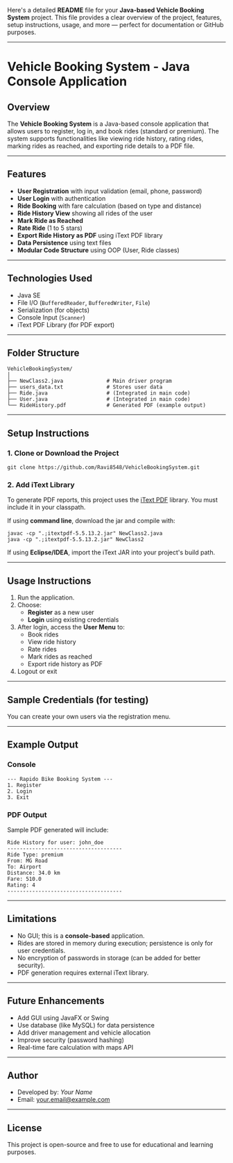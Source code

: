 Here's a detailed **README** file for your **Java-based Vehicle Booking System** project. This file provides a clear overview of the project, features, setup instructions, usage, and more — perfect for documentation or GitHub purposes.

---

# Vehicle Booking System - Java Console Application

## Overview

The **Vehicle Booking System** is a Java-based console application that allows users to register, log in, and book rides (standard or premium). The system supports functionalities like viewing ride history, rating rides, marking rides as reached, and exporting ride details to a PDF file.

---

## Features

- **User Registration** with input validation (email, phone, password)
- **User Login** with authentication
- **Ride Booking** with fare calculation (based on type and distance)
- **Ride History View** showing all rides of the user
- **Mark Ride as Reached**
- **Rate Ride** (1 to 5 stars)
- **Export Ride History as PDF** using iText PDF library
- **Data Persistence** using text files
- **Modular Code Structure** using OOP (User, Ride classes)

---

## Technologies Used

- Java SE
- File I/O (`BufferedReader`, `BufferedWriter`, `File`)
- Serialization (for objects)
- Console Input (`Scanner`)
- iText PDF Library (for PDF export)

---

## Folder Structure

```
VehicleBookingSystem/
│
├── NewClass2.java              # Main driver program
├── users_data.txt              # Stores user data
├── Ride.java                   # (Integrated in main code)
├── User.java                   # (Integrated in main code)
└── RideHistory.pdf             # Generated PDF (example output)
```

---

## Setup Instructions

### 1. Clone or Download the Project

```
git clone https://github.com/Ravi8548/VehicleBookingSystem.git
```

### 2. Add iText Library

To generate PDF reports, this project uses the [iText PDF](https://mvnrepository.com/artifact/com.itextpdf/itextpdf) library. You must include it in your classpath.

If using **command line**, download the jar and compile with:

```
javac -cp ".;itextpdf-5.5.13.2.jar" NewClass2.java
java -cp ".;itextpdf-5.5.13.2.jar" NewClass2
```

If using **Eclipse/IDEA**, import the iText JAR into your project's build path.

---

## Usage Instructions

1. Run the application.
2. Choose:
   - **Register** as a new user
   - **Login** using existing credentials
3. After login, access the **User Menu** to:
   - Book rides
   - View ride history
   - Rate rides
   - Mark rides as reached
   - Export ride history as PDF
4. Logout or exit

---

## Sample Credentials (for testing)

You can create your own users via the registration menu.

---

## Example Output

### Console

```
--- Rapido Bike Booking System ---
1. Register
2. Login
3. Exit
```

### PDF Output

Sample PDF generated will include:
```
Ride History for user: john_doe
-------------------------------------
Ride Type: premium
From: MG Road
To: Airport
Distance: 34.0 km
Fare: 510.0
Rating: 4
-------------------------------------
```

---

## Limitations

- No GUI; this is a **console-based** application.
- Rides are stored in memory during execution; persistence is only for user credentials.
- No encryption of passwords in storage (can be added for better security).
- PDF generation requires external iText library.

---

## Future Enhancements

- Add GUI using JavaFX or Swing
- Use database (like MySQL) for data persistence
- Add driver management and vehicle allocation
- Improve security (password hashing)
- Real-time fare calculation with maps API

---

## Author

- Developed by: *Your Name*
- Email: your.email@example.com

---

## License

This project is open-source and free to use for educational and learning purposes.
